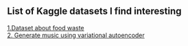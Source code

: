 
## List of Kaggle datasets I find interesting

[1.Dataset about food waste](https://www.kaggle.com/datasets/joebeachcapital/food-waste)  
[2. Generate music using variational autoencoder](https://www.kaggle.com/code/basu369victor/generate-music-with-variational-autoencoder)
